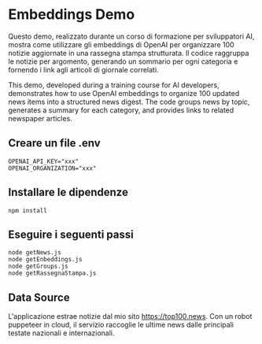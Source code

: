 # Embeddings Demo
Questo demo, realizzato durante un corso di formazione per sviluppatori AI, mostra come utilizzare gli embeddings di OpenAI per organizzare 100 notizie aggiornate in una rassegna stampa strutturata. Il codice raggruppa le notizie per argomento, generando un sommario per ogni categoria e fornendo i link agli articoli di giornale correlati.

This demo, developed during a training course for AI developers, demonstrates how to use OpenAI embeddings to organize 100 updated news items into a structured news digest. The code groups news by topic, generates a summary for each category, and provides links to related newspaper articles.

## Creare un file .env
```
OPENAI_API_KEY="xxx"
OPENAI_ORGANIZATION="xxx"
```

## Installare le dipendenze
```
npm install
```

## Eseguire i seguenti passi
```
node getNews.js
node getEnbeddings.js
node getGroups.js
node getRassegnaStampa.js
```

## Data Source
L'applicazione estrae notizie dal mio sito https://top100.news. Con un robot puppeteer in cloud, il servizio raccoglie le ultime news dalle principali testate nazionali e internazionali.

